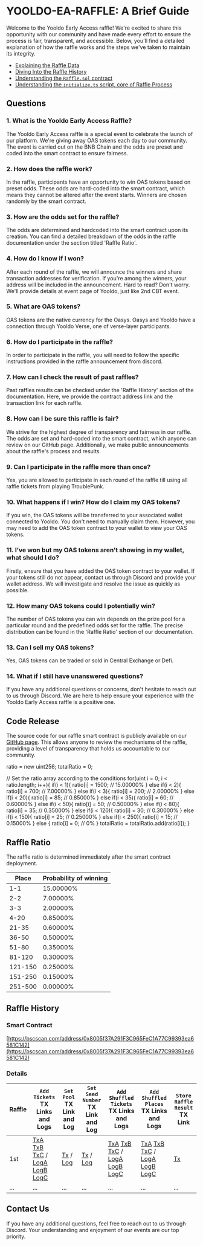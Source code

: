 # YOOLDO-EA-RAFFLE: A Brief Guide

Welcome to the Yooldo Early Access raffle! We're excited to share this opportunity with our community and have made every effort to ensure the process is fair, transparent, and accessible. Below, you'll find a detailed explanation of how the raffle works and the steps we've taken to maintain its integrity.

- [Explaining the Raffle Data](https://github.com/catze-labs/yooldo-ea-raffle/tree/main/usedRaffleTicketHistory)
- [Diving Into the Raffle History](https://github.com/catze-labs/yooldo-ea-raffle/tree/main/raffleHistory)
- [Understanding the  `Raffle.sol`  contract](https://github.com/catze-labs/yooldo-ea-raffle/tree/main/contracts)
- [Understanding the  `initialize.ts`  script, core of Raffle Process](https://github.com/catze-labs/yooldo-ea-raffle/tree/main/scripts)

## Questions

### 1. What is the Yooldo Early Access Raffle?

The Yooldo Early Access raffle is a special event to celebrate the launch of our platform. We're giving away OAS tokens each day to our community. The event is carried out on the BNB Chain and the odds are preset and coded into the smart contract to ensure fairness.

### 2. How does the raffle work?

In the raffle, participants have an opportunity to win OAS tokens based on preset odds. These odds are hard-coded into the smart contract, which means they cannot be altered after the event starts. Winners are chosen randomly by the smart contract.

### 3. How are the odds set for the raffle?

The odds are determined and hardcoded into the smart contract upon its creation. You can find a detailed breakdown of the odds in the raffle documentation under the section titled 'Raffle Ratio'.

### 4. How do I know if I won?

After each round of the raffle, we will announce the winners and share transaction addresses for verification. If you're among the winners, your address will be included in the announcement.
Hard to read? Don't worry. We'll provide details at event page of Yooldo, just like 2nd CBT event.

### 5. What are OAS tokens?

OAS tokens are the native currency for the Oasys. Oasys and Yooldo have a connection through Yooldo Verse, one of verse-layer participants.

### 6. How do I participate in the raffle?

In order to participate in the raffle, you will need to follow the specific instructions provided in the raffle announcement from discord.

### 7. How can I check the result of past raffles?

Past raffles results can be checked under the 'Raffle History' section of the documentation. Here, we provide the contract address link and the transaction link for each raffle.

### 8. How can I be sure this raffle is fair?

We strive for the highest degree of transparency and fairness in our raffle. The odds are set and hard-coded into the smart contract, which anyone can review on our GitHub page. Additionally, we make public announcements about the raffle's process and results.

### 9. Can I participate in the raffle more than once?

Yes, you are allowed to participate in each round of the raffle till using all raffle tickets from playing TroublePunk.

### 10. What happens if I win? How do I claim my OAS tokens?

If you win, the OAS tokens will be transferred to your associated wallet connected to Yooldo. You don't need to manually claim them. However, you may need to add the OAS token contract to your wallet to view your OAS tokens.

### 11. I’ve won but my OAS tokens aren’t showing in my wallet, what should I do?

Firstly, ensure that you have added the OAS token contract to your wallet. If your tokens still do not appear, contact us through Discord and provide your wallet address. We will investigate and resolve the issue as quickly as possible.

### 12. How many OAS tokens could I potentially win?

The number of OAS tokens you can win depends on the prize pool for a particular round and the predefined odds set for the raffle. The precise distribution can be found in the 'Raffle Ratio' section of our documentation.

### 13. Can I sell my OAS tokens?

Yes, OAS tokens can be traded or sold in Central Exchange or Defi.

### 14. What if I still have unanswered questions?

If you have any additional questions or concerns, don't hesitate to reach out to us through Discord. We are here to help ensure your experience with the Yooldo Early Access raffle is a positive one.

## Code Release

The source code for our raffle smart contract is publicly available on our [GitHub page](https://github.com/catze-labs/yooldo-ea-raffle). This allows anyone to review the mechanisms of the raffle, providing a level of transparency that holds us accountable to our community.

 ratio = new uint256[](500);
 totalRatio = 0;

 // Set the ratio array according to the conditions
 for(uint i = 0; i < ratio.length; i++){
  if(i < 1){
   ratio[i] = 1500; // 15.00000%
  } else if(i < 2){
   ratio[i] = 700; // 7.00000%
  } else if(i < 3){
   ratio[i] = 200; // 2.00000%
  } else if(i < 20){
   ratio[i] = 85; // 0.85000%
  } else if(i < 35){
   ratio[i] = 60; // 0.60000%
  } else if(i < 50){
   ratio[i] = 50; // 0.50000%
  } else if(i < 80){
   ratio[i] = 35; // 0.35000%
  } else if(i < 120){
   ratio[i] = 30; // 0.30000%
  } else if(i < 150){
   ratio[i] = 25; // 0.25000%
  } else if(i < 250){
   ratio[i] = 15; // 0.15000%
  } else {
   ratio[i] = 0; // 0%
  }
  totalRatio = totalRatio.add(ratio[i]);
 }

## Raffle Ratio

The raffle ratio is determined immediately after the smart contract deployment.

|Place|Probability of winning|
|--|--|
|1-1|15.00000%|
|2-2|7.00000%|
|3-3|2.00000%|
|4-20|0.85000%|
|21-35|0.60000%|
|36-50|0.50000%|
|51-80|0.35000%|
|81-120|0.30000%|
|121-150|0.25000%|
|151-250|0.15000%|
|251-500|0.00000%|

## Raffle History

### Smart Contract

[https://bscscan.com/address/0x8005f37A291F3C965FeC1A77C99393ea6581C142](https://bscscan.com/address/0x8005f37A291F3C965FeC1A77C99393ea6581C142)

### Details

| Raffle | `Add Tickets` TX Links and Logs | `Set Pool` TX Link and Log | `Set Seed Number` TX Link and Log | `Add Shuffled Tickets` TX Links and Logs | `Add Shuffled Places` TX Links and Logs | `Store Raffle Result` TX Link |
|--------|-------------------------------|-------------------------|---------------------------------|---------------------------------------|-------------------------------------|------------------------------------|
| 1st    | [TxA](https://bscscan.com/tx/0xaa0af691fd33bb5cbeeca0f5a3becdd3d8ee6486eb5dde6ea7091260508c1174) [TxB](https://bscscan.com/tx/0xee7afe613c408aa240e6916a38e18266cd703b660a907af77f17dd96bd57ea21) [TxC](https://bscscan.com/tx/0xb976606b8baca72f7c11e329f08c9343ddde88b5558597a56c2acee1af6b715a) / [LogA](https://bscscan.com/tx/0xaa0af691fd33bb5cbeeca0f5a3becdd3d8ee6486eb5dde6ea7091260508c1174#eventlog) [LogB](https://bscscan.com/tx/0xee7afe613c408aa240e6916a38e18266cd703b660a907af77f17dd96bd57ea21#eventlog) [LogC](https://bscscan.com/tx/0xb976606b8baca72f7c11e329f08c9343ddde88b5558597a56c2acee1af6b715a#eventlog)            | [Tx](https://bscscan.com/tx/0xa0a880ccddef0f007414a3203a42ffba845ca140ac78bba8722c27e77fbf7ba8) / [Log](https://bscscan.com/tx/0xa0a880ccddef0f007414a3203a42ffba845ca140ac78bba8722c27e77fbf7ba8#eventlog)      | [Tx](https://bscscan.com/tx/0x5c9fe2287f221766a9ba413782d04a38e63693ca6ec48bc67f1c2d1514107228) / [Log](https://bscscan.com/tx/0x5c9fe2287f221766a9ba413782d04a38e63693ca6ec48bc67f1c2d1514107228#eventlog)              | [TxA](https://bscscan.com/tx/0xefae4908acedda7d5b775288bfd703bf28be4468a4bb2704894a39c9acd8eac7) [TxB](https://bscscan.com/tx/0xe3dbee48bd57e3cda4d636c9c93f2b15e69bfd7b9c631b047862fce980eb6a7e) [TxC](https://bscscan.com/tx/0xd6fb15097a2bb2183564b49db2b57b106c87f9656ae04dcb3ddf85af8a53510e) / [LogA](https://bscscan.com/tx/0xefae4908acedda7d5b775288bfd703bf28be4468a4bb2704894a39c9acd8eac7#eventlog) [LogB](https://bscscan.com/tx/0xe3dbee48bd57e3cda4d636c9c93f2b15e69bfd7b9c631b047862fce980eb6a7e#eventlog) [LogC](https://bscscan.com/tx/0xd6fb15097a2bb2183564b49db2b57b106c87f9656ae04dcb3ddf85af8a53510e#eventlog)                    | [TxA](https://bscscan.com/tx/0x45b3797dddfab091c2aaaf0eb82ecaf7bb44f03ec10e81b0986ea70e3deb00f7) [TxB](https://bscscan.com/tx/0xee7afe613c408aa240e6916a38e18266cd703b660a907af77f17dd96bd57ea21) [TxC](https://bscscan.com/tx/0xc94e58d3ab461b95a773b20b3518d5978c6b2db85733a7281833c33fe10f59b5) / [LogA](https://bscscan.com/tx/0x9a6d40abf93d2955a640bc08ffb332f6f480521d73b0f56bf05498e2ed85584d#eventlog) [LogB](https://bscscan.com/tx/0x45b3797dddfab091c2aaaf0eb82ecaf7bb44f03ec10e81b0986ea70e3deb00f7#eventlog) [LogC](https://bscscan.com/tx/0xc94e58d3ab461b95a773b20b3518d5978c6b2db85733a7281833c33fe10f59b5#eventlog)                  | [Tx](https://bscscan.com/tx/0x45bc31e3e0751f7203b4b1a1a2c83456838f1011225a9b72b0ba1f2e1c1ada57)                                |
|...     |...                            |...                      |...                               |...                                   |...                                 |...                                 |

## Contact Us

If you have any additional questions, feel free to reach out to us through Discord. Your understanding and enjoyment of our events are our top priority.
